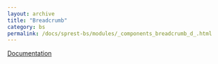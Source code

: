 ```yaml
---
layout: archive
title: "Breadcrumb"
category: bs
permalink: /docs/sprest-bs/modules/_components_breadcrumb_d_.html
---
```

[Documentation](https://getbootstrap.com/docs/4.4/components/breadcrumbs)
